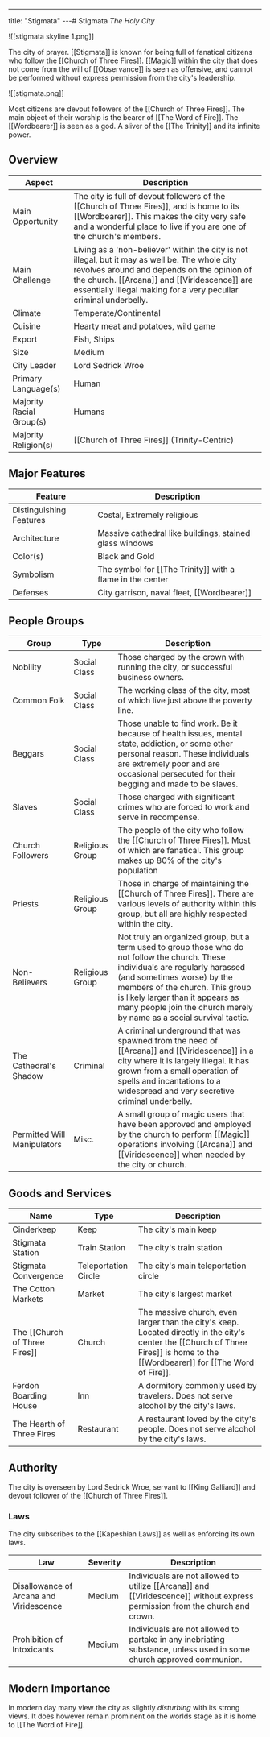 ---
title: "Stigmata"
---# Stigmata
*The Holy City*

![[stigmata skyline 1.png]]

The city of prayer. [[Stigmata]] is known for being full of fanatical citizens who follow the [[Church of Three Fires]]. [[Magic]] within the city that does not come from the will of [[Observance]] is seen as offensive, and cannot be performed without express permission from the city's leadership.

![[stigmata.png]]

Most citizens are devout followers of the [[Church of Three Fires]]. The main object of their worship is the bearer of [[The Word of Fire]]. The [[Wordbearer]] is seen as a god. A sliver of the [[The Trinity]] and its infinite power.

## Overview
| Aspect | Description |
|-|-|
| Main Opportunity | The city is full of devout followers of the [[Church of Three Fires]], and is home to its [[Wordbearer]]. This makes the city very safe and a wonderful place to live if you are one of the church's members. |
| Main Challenge | Living as a 'non-believer' within the city is not illegal, but it may as well be. The whole city revolves around and depends on the opinion of the church. [[Arcana]] and [[Viridescence]] are essentially illegal making for a very peculiar criminal underbelly. |
| Climate | Temperate/Continental |
| Cuisine | Hearty meat and potatoes, wild game |
| Export | Fish, Ships |
| Size | Medium |
| City Leader | Lord Sedrick Wroe |
| Primary Language(s) | Human |
| Majority Racial Group(s) | Humans |
| Majority Religion(s) | [[Church of Three Fires]] (Trinity-Centric) |

## Major Features
| Feature | Description |
|-|-|
| Distinguishing Features | Costal, Extremely religious |
| Architecture | Massive cathedral like buildings, stained glass windows  |
| Color(s) | Black and Gold |
| Symbolism | The symbol for [[The Trinity]] with a flame in the center |
| Defenses | City garrison, naval fleet, [[Wordbearer]] |

## People Groups
| Group | Type | Description |
|-|-|-|
| Nobility | Social Class | Those charged by the crown with running the city, or successful business owners. |
| Common Folk | Social Class | The working class of the city, most of which live just above the poverty line. |
| Beggars | Social Class | Those unable to find work. Be it because of health issues, mental state, addiction, or some other personal reason. These individuals are extremely poor and are occasional persecuted for their begging and made to be slaves. |
| Slaves | Social Class | Those charged with significant crimes who are forced to work and serve in recompense. |
| Church Followers | Religious Group | The people of the city who follow the [[Church of Three Fires]]. Most of which are fanatical. This group makes up 80% of the city's population |
| Priests | Religious Group | Those in charge of maintaining the [[Church of Three Fires]]. There are various levels of authority within this group, but all are highly respected within the city. |
| Non-Believers | Religious Group | Not truly an organized group, but a term used to group those who do not follow the church. These individuals are regularly harassed (and sometimes worse) by the members of the church. This group is likely larger than it appears as many people join the church merely by name as a social survival tactic. |
| The Cathedral's Shadow | Criminal | A criminal underground that was spawned from the need of [[Arcana]] and [[Viridescence]] in a city where it is largely illegal. It has grown from a small operation of spells and incantations to a widespread and very secretive criminal underbelly. |
| Permitted Will Manipulators | Misc. | A small group of magic users that have been approved and employed by the church to perform [[Magic]] operations involving [[Arcana]] and [[Viridescence]] when needed by the city or church. |

## Goods and Services
 | Name | Type | Description |
 |-|-|-|
 | Cinderkeep | Keep | The city's main keep |
 | Stigmata Station | Train Station | The city's train station |
 | Stigmata Convergence | Teleportation Circle | The city's main teleportation circle |
 | The Cotton Markets | Market | The city's largest market |
 | The [[Church of Three Fires]] | Church | The massive church, even larger than the city's keep. Located directly in the city's center the [[Church of Three Fires]] is home to the [[Wordbearer]] for [[The Word of Fire]]. |
 | Ferdon Boarding House | Inn | A dormitory commonly used by travelers. Does not serve alcohol by the city's laws. |
 | The Hearth of Three Fires | Restaurant | A restaurant loved by the city's people. Does not serve alcohol by the city's laws. |

## Authority
The city is overseen by Lord Sedrick Wroe, servant to [[King Galliard]] and devout follower of the [[Church of Three Fires]].

### Laws
The city subscribes to the [[Kapeshian Laws]] as well as enforcing its own laws.

| Law | Severity | Description |
|-|-|-|
| Disallowance of Arcana and Viridescence | Medium | Individuals are not allowed to utilize [[Arcana]] and [[Viridescence]] without express permission from the church and crown. |
| Prohibition of Intoxicants | Medium | Individuals are not allowed to partake in any inebriating substance, unless used in some church approved communion. |

## Modern Importance
In modern day many view the city as slightly *disturbing* with its strong views. It does however remain prominent on the worlds stage as it is home to [[The Word of Fire]].
